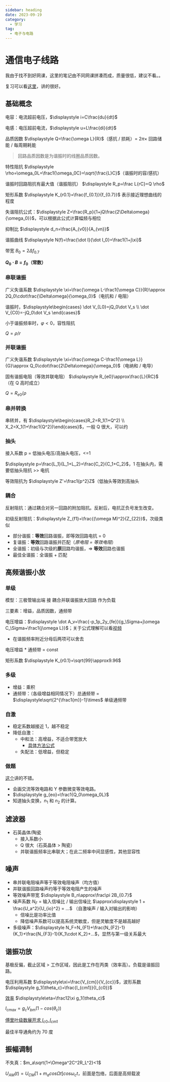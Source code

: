```yaml
---
sidebar: heading
date: 2023-09-19
category:
  - 学习
tag:
  - 电子与电路
---
```


# 通信电子线路

我由于找不到好网课，这里的笔记由不同网课拼凑而成，质量很低，建议不看。。

复习可以看[这里](https://www.bilibili.com/video/av594978092)，讲的很好。

## 基础概念

电容：电流超前电压，$\displaystyle i=C\frac{du}{dt}$

电感：电压超前电流，$\displaystyle u=L\frac{di}{dt}$

品质因数 $\displaystyle Q=\frac{\omega L}{R}$（感抗 / 损耗）= $2\pi\times$ 回路储能 / 每周期耗能

> 回路品质因数是为谐振时的线圈品质因数。

特性阻抗 $\displaystyle \rho=\omega_0L=\frac1{\omega_0C}=\sqrt{\frac{L}C}$（谐振时的容/感抗）

谐振时回路阻抗有最大值（谐振阻抗） $\displaystyle R_p=\frac L{rC}=Q \rho$

矩形系数 $\displaystyle K_{r0.1}=\frac{f_{0.1}}{f_{0.7}}$ 表示接近理想曲线的程度

失谐阻抗公式：$\displaystyle Z=\frac{R_p}{1+jQ\frac{2\Delta\omega}{\omega_0}}$，可以根据此公式计算幅频与相位

抑制比 $\displaystyle d_n=\frac{A_{v0}}{A_{vn}}$

谐振曲线 $\displaystyle N(f)=\frac{\dot I}{\dot I_0}=\frac1{1+j\xi}$

带宽 $\displaystyle B_0=2\Delta f_{0.7}$

**$\displaystyle Q_0\cdot B=f_0$（常数）**

### 串联谐振

广义失谐系数 $\displaystyle \xi=\frac{\omega L-\frac1{\omega C}}{R}\approx 2Q_0\cdot\frac{\Delta\omega}{\omega_0}$（电抗和 / 电阻）

谐振时，$\displaystyle\begin{cases} \dot V_{L0}=jQ_0\dot V_s \\ \dot V_{C0}=-jQ_0\dot V_s \end{cases}$

小于谐振频率时，$\varphi<0$，容性阻抗

$Q=\rho/r$

### 并联谐振

广义失谐系数 $\displaystyle \xi=\frac{\omega C-\frac1{\omega L}}{G}\approx Q_0\cdot\frac{2\Delta\omega}{\omega_0}$（电纳和 / 电导）

固有谐振电阻（等效并联电阻） $\displaystyle R_{e0}\approx\frac{L}{RC}$ （在 Q 高时成立）

$Q=R_{e0}/\rho$

### 串并转换

串转并，有 $\displaystyle\begin{cases}R_2=R_1(1+Q^2) \\ X_2=X_1(1+\frac1{Q^2})\end{cases}$，一般 Q 很大，可以约

### 抽头

接入系数 p = 低抽头电压/高抽头电压，&lt;=1

$\displaystyle p=\frac{L_1}{L_1+L_2}=\frac{C_2}{C_1+C_2}$，1 在抽头内，需要低抽头阻抗 >> 电抗

等效阻抗为 $\displaystyle Z'=\frac1{p^2}Z$（低抽头等效到高抽头

### 耦合

反射阻抗：通过耦合对另一回路的附加阻抗。反射后，电抗正负号发生改变。

初级反射阻抗：$\displaystyle Z_{f1}=\frac{(\omega M)^2}{Z_{22}}$，次级类似

- 部分谐振：**等效**回路谐振，即等效回路电抗 = 0
- 复谐振：**等效**回路谐振并匹配（_原电阻 = 等效电阻_）
- 全谐振：初级与次级的**原**回路均谐振，=> **等效**回路也谐振
- 最佳全谐振：全谐振 + 匹配

## 高频谐振小放

### 单级

模型：三极管输出端 接 耦合并联谐振放大回路 作为负载

三要素：增益，品质因数，通频带

电压增益：$\displaystyle \dot A_v=\frac{-p_1p_2y_{fe}}{g_\Sigma+j\omega C_\Sigma+\frac1{j\omega L}}$；关于公式理解可以看[视频](https://www.bilibili.com/video/BV1hE411N79f/?p=23&t=337)

- 在谐振频率附近分母后两项可以舍去

电压增益 \* 通频带 = const

矩形系数 $\displaystyle K_{r0.1}=\sqrt{99}\approx9.96$

### 多级

- 增益：乘积
- 通频带：（各级增益相同情况下）总通频带 = $\displaystyle\sqrt{2^{\frac1{m}}-1}\times$ 单级通频带

### 自激

- 稳定系数越接近 1，越不稳定
- 降低自激：
  - 中和法：高增益，不适合带宽放大
    - [具体方法公式](https://www.bilibili.com/video/BV1p441197Xp/?p=15&t=1307)
  - 失配法：低增益，但稳定

### 做题

[这个](https://www.bilibili.com/video/BV1bq4y1v7a7/?t=500)讲的不错。

- 会画交流等效电路和 Y 参数微变等效电路。
- $\displaystyle g_{eo}=\frac1{Q_0\omega_0L}$
- 知道抽头变换，$n_1$ 和 $n_2$ 的计算。

## 滤波器

- 石英晶体/陶瓷
  - 接入系数小
  - Q 很大（石英晶体 > 陶瓷）
  - 并联谐振频率比串联大；在此二频率中间显感性，其他显容性

## 噪声

- 串并联电阻噪声等于等效电阻噪声（均方值）
- 并联谐振回路噪声约等于等效电阻产生的噪声
- 等效噪声带宽 $\displaystyle B_n\approx\frac\pi 2B_{0.7}$
- 噪声系数 $N_F$ = 输入信噪比 / 输出信噪比 $\approx\displaystyle 1 + \frac{U_a^2}{U_{io}^2} = ...$ （自激噪声 / 输入对输出的影响）
  - 信噪比是功率比值
  - 降低噪声系数可以提高系统灵敏度，但是灵敏度不是越高越好
- 多级噪声：$\displaystyle N_F=N_{F1}+\frac{N_{F2}-1}{K_1}+\frac{N_{F3}-1}{K_1\cdot K_2}+...$，显然与第一级关系最大

## 谐振功放

基极反偏，截止区域 > 工作区域，因此是工作在丙类（效率高）。负载是谐振回路。

电压利用系数 $\displaystyle\xi=\frac{V_{cm}}{V_{cc}}$，波形系数 $\displaystyle g_1(\theta_c)=\frac{I_{cm1}}{I_{c0}}$

[效率](https://www.bilibili.com/video/BV1hE411N79f/?p=30&t=344) $\displaystyle\eta=\frac12\xi g_1(\theta_c)$

$I_{cmax}=g_cV_{bm}(1-cos(\theta_c))$

[傅里叶级数展开求 $I_{c0},I_{cm1}$](https://www.bilibili.com/video/BV1hE411N79f/?p=31&t=637)

最佳半导通角约为 70 度

## 振幅调制

不失真：$m_a\sqrt{1+\Omega^2C^2R_L^2}<1$

$U_{AM}(t)=U_{CM}[1+m_acos\Omega t]cos\omega_c t$，前面是包络，后面是高频载波
